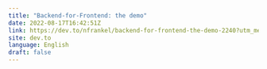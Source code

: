 ```yaml
---
title: "Backend-for-Frontend: the demo"
date: 2022-08-17T16:42:51Z
link: https://dev.to/nfrankel/backend-for-frontend-the-demo-2240?utm_medium=RSS&utm_source=news.12bit.vn
site: dev.to
language: English
draft: false
---
```

